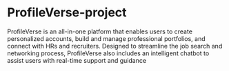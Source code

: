 # ProfileVerse-project
ProfileVerse is an all-in-one platform that enables users to create personalized accounts, build and manage professional portfolios, and connect with HRs and recruiters. Designed to streamline the job search and networking process, ProfileVerse also includes an intelligent chatbot to assist users with real-time support and guidance
